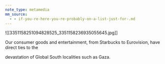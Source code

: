 ```yaml
---
note_type: metamedia
mm_source:
  - - if-you-re-here-you-re-probably-on-a-list-just-for-.md
---
```


![[3351158251094828525_3351158236935055645.jpg]]

Our consumer goods and
entertainment, from Starbucks to
Eurovision, have direct ties to the

devastation of Global South localities
such as Gaza.

